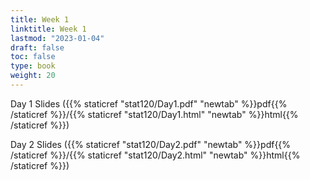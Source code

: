 ```yaml
---
title: Week 1 
linktitle: Week 1
lastmod: "2023-01-04"
draft: false  
toc: false  
type: book  
weight: 20
---
```



Day 1 Slides ({{% staticref "stat120/Day1.pdf" "newtab" %}}pdf{{% /staticref %}}/{{% staticref "stat120/Day1.html" "newtab" %}}html{{% /staticref %}})


Day 2 Slides ({{% staticref "stat120/Day2.pdf" "newtab" %}}pdf{{% /staticref %}}/{{% staticref "stat120/Day2.html" "newtab" %}}html{{% /staticref %}})


<!--

Day 3 Slides ({{% staticref "stat120/lecture_notes/Day3.pdf" "newtab" %}}pdf{{% /staticref %}}/{{% staticref "stat120/lecture_notes/Day3.html" "newtab" %}}html{{% /staticref %}})

-->


